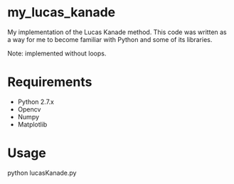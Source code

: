 # my_lucas_kanade
My implementation of the Lucas Kanade method. This code was written as a way for me to become familiar with Python and some of its libraries.

Note: implemented without loops.

# Requirements
- Python 2.7.x
- Opencv
- Numpy
- Matplotlib

# Usage
python lucasKanade.py 
